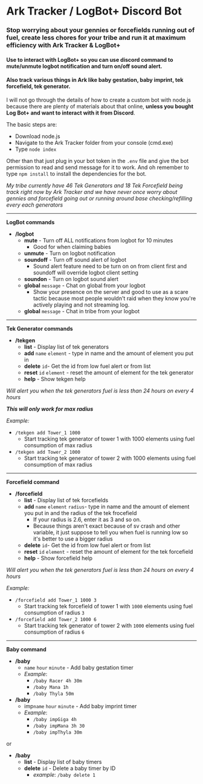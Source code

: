 # Ark Tracker / LogBot+ Discord Bot

### Stop worrying about your gennies or forcefields running out of fuel, create less chores for your tribe and run it at maximum efficiency with Ark Tracker & LogBot+
#### Use to interact with LogBot+ so you can use discord command to mute/unmute logbot notification and turn on/off sound alert.
#### Also track various things in Ark like baby gestation, baby imprint, tek forcefield, tek generator.


I will not go through the details of how to create a custom bot with node.js because there are plenty of materials about that online, __unless you bought Log Bot+ and want to interact with it from Discord__.

The basic steps are:
  - Download node.js
  - Navigate to the Ark Tracker folder from your console (cmd.exe)
  - Type `node index`

Other than that just plug in your bot token in the `.env` file and give the bot permission to read and send message for it to work. And oh remember to type `npm install` to install the dependencies for the bot.

*My tribe currently have 46 Tek Generators and 18 Tek Forcefield being track right now by Ark Tracker and we have never once worry about gennies and forcefield going out or running around base checking/refilling every each generators*
___
__LogBot commands__
- __/logbot__
  - __mute__ - Turn off ALL notifications from logbot for 10 minutes
    - Good for when claiming babies
  - __unmute__ - Turn on logbot notification
  - __soundoff__ - Turn off sound alert of logbot
    - Sound alert feature need to be turn on on from client first and soundoff will override logbot client setting
  - __soundon__ - Turn on logbot sound alert
  - __global__ `message` - Chat on global from your logbot
    - Show your presence on the server and good to use as a scare tactic because most people wouldn't raid when they know you're actively playing and not streaming log.
  - __global__ `message` - Chat in tribe from your logbot
___
__Tek Generator commands__
  - __/tekgen__
    - __list__ - Display list of tek generators
    - __add__ `name` `element` - type in name and the amount of element you put in
    - __delete__ `id`- Get the id from low fuel alert or from list
    - __reset__ `id` `element` - reset the amount of element for the tek generator
    - __help__ - Show tekgen help

*Will alert you when the tek generators fuel is less than 24 hours on every 4 hours*

__*This will only work for max radius*__

*Example:*
  - `/tekgen add Tower_1 1000`
    - Start tracking tek generator of tower 1 with 1000 elements using fuel consumption of max radius
  - `/tekgen add Tower_2 1000`
    - Start tracking tek generator of tower 2 with 1000 elements using fuel consumption of max radius
___
__Forcefield command__
- __/forcefield__
  - __list__ - Display list of tek forcefields
  - __add__ `name` `element` `radius`- type in name and the amount of element you put in and the radius of the tek frocefield
    - If your radius is 2.6, enter it as 3 and so on.
    - Because things aren't exact because of sv crash and other variable, it just suppose to tell you when fuel is running low so it's better to use a bigger radius
  - __delete__ `id`- Get the id from low fuel alert or from list
  - __reset__ `id` `element` - reset the amount of element for the tek forcefield
  - __help__ - Show forcefield help

*Will alert you when the tek generators fuel is less than 24 hours on every 4 hours*

*Example:*
  - `/forcefield add Tower_1 1000 3`
    - Start tracking tek forcefield of tower 1 with `1000` elements using fuel consumption of radius `3`
  - `/forcefield add Tower_2 1000 6`
    - Start tracking tek generator of tower 2 with `1000` elements using fuel consumption of radius `6`
___
__Baby command__
  - __/baby__
    - `name` `hour` `minute` - Add baby gestation timer
    - *Example*:
      - `/baby Racer 4h 30m`
      - `/baby Mana 1h`
      - `/baby Thyla 50m`
  - __/baby__
    - imp`name` `hour` `minute` - Add baby imprint timer
    - *Example*:
      - `/baby impGiga 4h`
      - `/baby impMana 3h 30`
      - `/baby impThyla 30m`

or
  - __/baby__
    - __list__ - Display list of baby timers
    - __delete__ `id` - Delete a baby timer by ID
      - *example*: `/baby delete 1`
